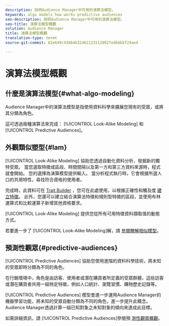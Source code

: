 ```yaml
---
description: 說明Audience Manager中可用的演算法模型。
keywords: algo models how works predictive audiences
seo-description: 說明Audience Manager中可用的演算法模型。
seo-title: 演算法模型概觀
solution: Audience Manager
title: 演算法模型概觀
translation-type: tm+mt
source-git-commit: 82e649c93664b32d62123112802fed66bbf24ae4

---
```



# 演算法模型概觀

## 什麼是演算法模型{#what-algo-modeling}

Audience Manager中的演算法模型是指使用資料科學來擴展您現有的受眾，或將其分類為角色。

這可透過兩種演算法來完成： [!UICONTROL Look-Alike Modeling] 和 [!UICONTROL Predictive Audiences]。

## 外觀類似塑型{#lam}

[!UICONTROL Look-Alike Modeling] 協助您透過自動化資料分析，發掘新的獨特受眾。 當您選取特徵或區段、時間間隔以及第一方和第三方資料來源時，程式就會開始。 您的選擇為演算模型提供輸入。 當分析程式執行時，它會根據所選人口的共用特性，尋找符合資格的使用者。

完成時，此資料可在 [Trait Builder](../../features/traits/about-trait-builder.md) ，您可在此處使用，以根據正確性和觸及度 [建立特徵](../../features/traits/trait-accuracy-reach.md)。 此外，您還可以建立結合演算法特徵和規則型特徵的區段，並使用布林運算式和比較運算子新增其他資格要求。

[!UICONTROL Look-Alike Modeling] 提供您從所有可用特徵資料擷取值的動態方式。

若要進一步了 [!UICONTROL Look-Alike Modeling]解，請 [參閱瞭解相似模型](understanding-models.md)。

## 預測性觀眾{#predictive-audiences}

[!UICONTROL Predictive Audiences] 協助您使用進階的資料科學技術，將未知的受眾即時分類為不同的角色。

在行銷環境中，角色是由訪客、使用者或潛在購買者所定義的受眾群體，這些訪客或潛在購買者共用一組特定特徵，例如人口統計、瀏覽習慣、購物歷史記錄等。

[!UICONTROL Predictive Audiences] 模型會進一步運用Audience Manager的機器學習功能，將未知的受眾自動分類為不同的角色，進一步提升此概念。 Audience Manager透過計算一組已知對象之未知對象的傾向來達成此目標。

如需詳細資訊，請 [!UICONTROL Predictive Audiences]參閱預 [測性觀眾概觀](predictive-audiences.md)。
